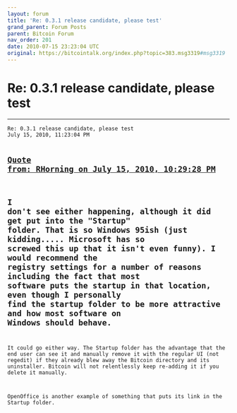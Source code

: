 ```yaml
---
layout: forum
title: 'Re: 0.3.1 release candidate, please test'
grand_parent: Forum Posts
parent: Bitcoin Forum
nav_order: 201
date: 2010-07-15 23:23:04 UTC
original: https://bitcointalk.org/index.php?topic=383.msg3319#msg3319
---
```


# Re: 0.3.1 release candidate, please test
---

<div class="language-plaintext highlighter-rouge"><div class="highlight"><pre class="highlight">
<code>Re: 0.3.1 release candidate, please test
July 15, 2010, 11:23:04 PM

<a href="https://bitcointalk.org/index.php?topic=383.msg3311#msg3311">Quote from: RHorning on July 15, 2010, 10:29:28 PM</a>
-------------
I don't see either happening, although it did get put into the "Startup" folder.  That is so Windows 95ish (just kidding..... Microsoft has so screwed this up that it isn't even funny).  I would recommend the registry settings for a number of reasons including the fact that most software puts the startup in that location, even though I personally find the startup folder to be more attractive and how most software on Windows should behave.
-------------

It could go either way.  The Startup folder has the advantage that the end user can see it and manually remove it with the regular UI (not regedit) if they already blew away the Bitcoin directory and its uninstaller.  Bitcoin will not relentlessly keep re-adding it if you delete it manually.

OpenOffice is another example of something that puts its link in the Startup folder.</code></pre></div></div>
